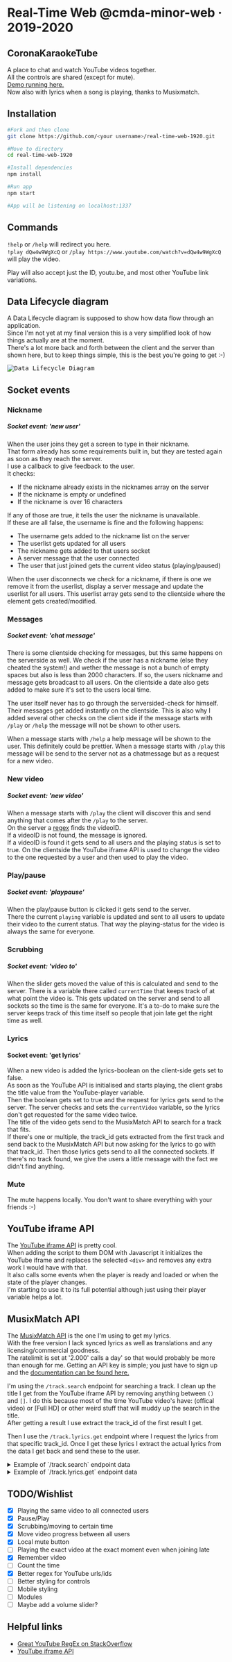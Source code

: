 # Real-Time Web @cmda-minor-web · 2019-2020

## CoronaKaraokeTube

A place to chat and watch YouTube videos together.  
All the controls are shared (except for mute).  
[Demo running here.](https://socket-1920.herokuapp.com/)  
Now also with lyrics when a song is playing, thanks to Musixmatch.

## Installation

```bash
#Fork and then clone
git clone https://github.com/<your username>/real-time-web-1920.git

#Move to directory
cd real-time-web-1920

#Install dependencies
npm install

#Run app
npm start

#App will be listening on localhost:1337
```

## Commands

`!help` or `/help` will redirect you here.  
`!play dQw4w9WgXcQ` or `/play https://www.youtube.com/watch?v=dQw4w9WgXcQ` will play the video.

Play will also accept just the ID, youtu.be, and most other YouTube link variations.

## Data Lifecycle diagram

A Data Lifecycle diagram is supposed to show how data flow through an application.  
Since I'm not yet at my final version this is a very simplified look of how things actually are at the moment.  
There's a lot more back and forth between the client and the server than shown here, but to keep things simple, this is the best you're going to get :-)

<kbd>![Data Lifecycle Diagram](https://raw.githubusercontent.com/DanielvandeVelde/real-time-web-1920/master/DLD.svg?sanitize=true "Data Lifecycle Diagram")</kbd>

## Socket events

### Nickname

##### Socket event: 'new user'

When the user joins they get a screen to type in their nickname.  
That form already has some requirements built in, but they are tested again as soon as they reach the server.  
I use a callback to give feedback to the user.  
It checks:

- If the nickname already exists in the nicknames array on the server
- If the nickname is empty or undefined
- If the nickname is over 16 characters

If any of those are true, it tells the user the nickname is unavailable.  
If these are all false, the username is fine and the following happens:

- The username gets added to the nickname list on the server
- The userlist gets updated for all users
- The nickname gets added to that users socket
- A server message that the user connected
- The user that just joined gets the current video status (playing/paused)

When the user disconnects we check for a nickname, if there is one we remove it from the userlist, display a server message and update the userlist for all users.
This userlist array gets send to the clientside where the element gets created/modified.

### Messages

##### Socket event: 'chat message'

There is some clientside checking for messages, but this same happens on the serverside as well.
We check if the user has a nickname (else they cheated the system!) and wether the message is not a bunch of empty spaces but also is less than 2000 characters.
If so, the users nickname and message gets broadcast to all users.
On the clientside a date also gets added to make sure it's set to the users local time.

The user itself never has to go through the serversided-check for himself. Their messages get added instantly on the clientside.
This is also why I added several other checks on the client side if the message starts with `/play` or `/help` the message will not be shown to other users.

When a message starts with `/help` a help message will be shown to the user. This definitely could be prettier.
When a message starts with `/play` this message will be send to the server not as a chatmessage but as a request for a new video.

### New video

##### Socket event: 'new video'

When a message starts with `/play` the client will discover this and send anything that comes after the `/play` to the server.  
On the server a [regex](https://stackoverflow.com/questions/5830387/how-do-i-find-all-youtube-video-ids-in-a-string-using-a-regex/6901180#6901180) finds the videoID.  
If a videoID is not found, the message is ignored.  
If a videoID is found it gets send to all users and the playing status is set to true.
On the clientside the YouTube iframe API is used to change the video to the one requested by a user and then used to play the video.

### Play/pause

##### Socket event: 'playpause'

When the play/pause button is clicked it gets send to the server.  
There the current `playing` variable is updated and sent to all users to update their video to the current status.
That way the playing-status for the video is always the same for everyone.

### Scrubbing

##### Socket event: 'video to'

When the slider gets moved the value of this is calculated and send to the server.
There is a variable there called `currentTime` that keeps track of at what point the video is.
This gets updated on the server and send to all sockets so the time is the same for everyone.
It's a to-do to make sure the server keeps track of this time itself so people that join late get the right time as well.

### Lyrics

#### Socket event: 'get lyrics'

When a new video is added the lyrics-boolean on the client-side gets set to false.  
As soon as the YouTube API is initialised and starts playing, the client grabs the title value from the YouTube-player variable.  
Then the boolean gets set to true and the request for lyrics gets send to the server.
The server checks and sets the `currentVideo` variable, so the lyrics don't get requested for the same video twice.  
The title of the video gets send to the MusixMatch API to search for a track that fits.  
If there's one or multiple, the track_id gets extracted from the first track and send back to the MusixMatch API but now asking for the lyrics to go with that track_id.
Then those lyrics gets send to all the connected sockets.
If there's no track found, we give the users a little message with the fact we didn't find anything.

### Mute

The mute happens locally. You don't want to share everything with your friends :-)

## YouTube iframe API

The [YouTube iframe API](https://developers.google.com/youtube/iframe_api_reference) is pretty cool.  
When adding the script to them DOM with Javascript it initializes the YouTube iframe and replaces the selected `<div>` and removes any extra work I would have with that.  
It also calls some events when the player is ready and loaded or when the state of the player changes.  
I'm starting to use it to its full potential although just using their player variable helps a lot.

## MusixMatch API

The [MusixMatch API](https://developer.musixmatch.com/) is the one I'm using to get my lyrics.  
With the free version I lack synced lyrics as well as translations and any licensing/commercial goodness.  
The ratelimit is set at '2.000' calls a day' so that would probably be more than enough for me.
Getting an API key is simple; you just have to sign up and the [documentation can be found here.](https://developer.musixmatch.com/documentation/)

I'm using the `/track.search` endpoint for searching a track.
I clean up the title I get from the YouTube iframe API by removing anything between `()` and `[]`.
I do this because most of the time YouTube video's have: (offical video) or [Full HD] or other weird stuff that will muddy up the search in the title.  
After getting a result I use extract the track_id of the first result I get.

Then I use the `/track.lyrics.get` endpoint where I request the lyrics from that specific track_id.
Once I get these lyrics I extract the actual lyrics from the data I get back and send these to the user.

<details>

<summary>
Example of `/track.search` endpoint data
</summary>

```json
{
  "message": {
    "header": {
      "status_code": 200,
      "execute_time": 0.031071901321411,
      "available": 160
    },
    "body": {
      "track_list": [
        {
          "track": {
            "track_id": 45123464,
            "track_name": "Never Gonna Give You Up (In The Style Of Rick Astley)",
            "track_name_translation_list": [],
            "track_rating": 1,
            "commontrack_id": 19508392,
            "instrumental": 0,
            "explicit": 0,
            "has_lyrics": 1,
            "has_subtitles": 0,
            "has_richsync": 0,
            "num_favourite": 0,
            "album_id": 16243360,
            "album_name": "Karaoke Downloads - Disco Vol.9",
            "artist_id": 24497428,
            "artist_name": "Ameritz Karaoke Band",
            "track_share_url": "https://www.musixmatch.com/lyrics/Ameritz-Karaoke-Band/Never-Gonna-Give-You-Up-In-The-Style-Of-Rick-Astley?utm_source=application&utm_campaign=api&utm_medium=Hogeschool+van+Den+Haag%3A1409619737399",
            "track_edit_url": "https://www.musixmatch.com/lyrics/Ameritz-Karaoke-Band/Never-Gonna-Give-You-Up-In-The-Style-Of-Rick-Astley/edit?utm_source=application&utm_campaign=api&utm_medium=Hogeschool+van+Den+Haag%3A1409619737399",
            "restricted": 0,
            "updated_time": "2015-02-21T12:24:01Z",
            "primary_genres": {
              "music_genre_list": [
                {
                  "music_genre": {
                    "music_genre_id": 14,
                    "music_genre_parent_id": 34,
                    "music_genre_name": "Pop",
                    "music_genre_name_extended": "Pop",
                    "music_genre_vanity": "Pop"
                  }
                }
              ]
            }
          }
        }
      ]
    }
  }
}
```

</details>

<details>

<summary>
Example of `/track.lyrics.get` endpoint data
</summary>

```json
{
  "message": {
    "header": { "status_code": 200, "execute_time": 0.029282093048096 },
    "body": {
      "lyrics": {
        "lyrics_id": 9880962,
        "explicit": 0,
        "lyrics_body": "We're no strangers to love\nYou know the rules and so do I\nA full commitment's what I'm thinking of\nYou wouldn't get this from any other guy\nI just wanna tell you how I'm feeling\nGotta make you understand\n\nNever gonna give you up,\nNever gonna let you down\n...\n\n******* This Lyrics is NOT for Commercial use *******\n(1409619737399)",
        "script_tracking_url": "https://tracking.musixmatch.com/t1.0/m_js/e_1/sn_0/l_9880962/su_0/rs_0/tr_3vUCAD5SVY7qVU3PL04xWCCkupZYWFY35bPvMEgq5vMmVqmSAzpNTJTVgNfkApLgc8KhWWw6LYgKrA2aeRvDzACSAJ2RobNEGzk128SOOP4yZlpuWPNPQFmFoM0NkV3iuiZMjfEf_U8kPIKOMu3BLRq1AfbAafHKhKAnO4gFRZM_7T24XER45BFqr_hYUKcNxcP7k1m_03cHX7-d3BANb-S2QKxhZ6hM7qf-mE26kx0-mnrj9oc9XaY2-1YN3lQmeEX8vdIWlMdWl9_xu4nnIDJ-OvVYb_Y8T3t_plfKuUXFNX5Cr6wBUvDHyNKyDIWqCpfmA4ejuHeqBEkjVwD-AOTcwmDzOWsqWYmQP0FdaklO7uRL0SsNQL6vokiEk7l9WvhUo5xVO4pknGJe3icJG9M2jC3hpIz1_A7fb8hpp3tCrJ5LAKVBPd_9DKYzWQQRQZoNhQjXR_TsmvGp3Np6RHVzbOANR44dYpHVzhRE0qQJtv-JMZTyl7v0NbUF-HGNoC3W2I5b/",
        "pixel_tracking_url": "https://tracking.musixmatch.com/t1.0/m_img/e_1/sn_0/l_9880962/su_0/rs_0/tr_3vUCALF3Ozg2SnMCsaP0o2R4KmUyU5pPlx_ouaYVH3KEh-FSo77WojBGJ4qH7u4z4-Y6zYdX6uiy7xuHxc_g5TGRaWHakhafoaAEUsCijEW8hNTy4pRJCfPSU1WlmJGNNQ3ACSeGxGgq00rDyZlIDEdvadw1tDrk9HlgQjp4kKbl19d9Hox53S1NEkg-rP8hNWGDg8EepImngWU_PsyIME5pjOoBHod0SNmVffaF7ia9lQz5gJ3_X2t6ynfG3ixCz9ZE5l13w5hgKu6qANYVrV-DsZ2NiAlYZmPYcDWGhQ0t84nO6aZI25nFpy7AqUy3XDdCcqsHKc3JkrLR0-3S91vJnULdYg7TxqkJkpZP2hjiTatirlXd28f6djNrYJzQQyKEUrB1Meel4bE1g0T7Mydzq3m3GSDKoye-eakMjrksNbt8g-sA0ghP_HcqakGV7eO3teQdnFfixJRYwc2SH7EmbaUGQaZuzBsP3rFGC36L6j7xXTuNITs3ldepsBRjPCMNaxyH/",
        "lyrics_copyright": "Lyrics powered by www.musixmatch.com. This Lyrics is NOT for Commercial use and only 30% of the lyrics are returned.",
        "updated_time": "2017-07-21T15:20:41Z"
      }
    }
  }
}
```

</details>

## TODO/Wishlist

- [x] Playing the same video to all connected users
- [x] Pause/Play
- [x] Scrubbing/moving to certain time
- [x] Move video progress between all users
- [x] Local mute button
- [ ] Playing the exact video at the exact moment even when joining late
- [x] Remember video
- [ ] Count the time
- [x] Better regex for YouTube urls/ids
- [ ] Better styling for controls
- [ ] Mobile styling
- [ ] Modules
- [ ] Maybe add a volume slider?

## Helpful links

- [Great YouTube RegEx on StackOverflow](https://stackoverflow.com/questions/5830387/how-do-i-find-all-youtube-video-ids-in-a-string-using-a-regex/6901180#6901180)
- [YouTube iframe API](https://developers.google.com/youtube/iframe_api_reference)

</details>
